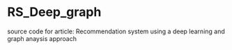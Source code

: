 # RS_Deep_graph
source code for article:
Recommendation system using a deep learning and graph anaysis approach
